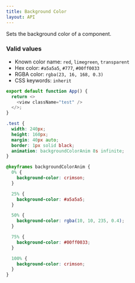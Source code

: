 ```yaml
---
title: Background Color
layout: API
---
```


Sets the background color of a component.

### Valid values

- Known color name: `red`, `limegreen`, `transparent`
- Hex color: `#a5a5a5`, `#777`, `#00ff0033`
- RGBA color: `rgba(23, 16, 168, 0.3)`
- CSS keywords: `inherit`

<Sandpack>

```js
export default function App() {
  return <>
    <view className="test" />
  </>;
}
```

```css active
.test {
  width: 240px;
  height: 160px;
  margin: 40px auto;
  border: 1px solid black;
  animation: backgroundColorAnim 8s infinite;
}

@keyframes backgroundColorAnim {
  0% {
    background-color: crimson;
  }

  25% {
    background-color: #a5a5a5;
  }

  50% {
    background-color: rgba(10, 10, 235, 0.4);
  }

  75% {
    background-color: #00ff0033;
  }

  100% {
    background-color: crimson;
  }
}
```

</Sandpack>
